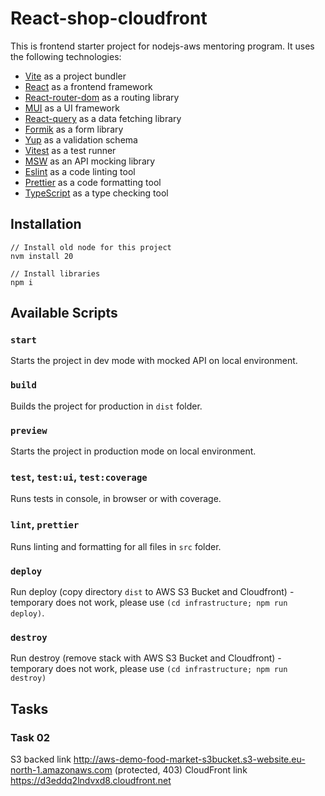 # React-shop-cloudfront

This is frontend starter project for nodejs-aws mentoring program. It uses the following technologies:

- [Vite](https://vitejs.dev/) as a project bundler
- [React](https://beta.reactjs.org/) as a frontend framework
- [React-router-dom](https://reactrouterdotcom.fly.dev/) as a routing library
- [MUI](https://mui.com/) as a UI framework
- [React-query](https://react-query-v3.tanstack.com/) as a data fetching library
- [Formik](https://formik.org/) as a form library
- [Yup](https://github.com/jquense/yup) as a validation schema
- [Vitest](https://vitest.dev/) as a test runner
- [MSW](https://mswjs.io/) as an API mocking library
- [Eslint](https://eslint.org/) as a code linting tool
- [Prettier](https://prettier.io/) as a code formatting tool
- [TypeScript](https://www.typescriptlang.org/) as a type checking tool

## Installation
```shell
// Install old node for this project
nvm install 20

// Install libraries
npm i
```

## Available Scripts

### `start`

Starts the project in dev mode with mocked API on local environment.

### `build`

Builds the project for production in `dist` folder.

### `preview`

Starts the project in production mode on local environment.

### `test`, `test:ui`, `test:coverage`

Runs tests in console, in browser or with coverage.

### `lint`, `prettier`

Runs linting and formatting for all files in `src` folder.

### `deploy`

Run deploy (copy directory `dist` to AWS S3 Bucket and Cloudfront) - temporary does not work, please use `(cd infrastructure; npm run deploy)`.

### `destroy`

Run destroy (remove stack with AWS S3 Bucket and Cloudfront) - temporary does not work, please use `(cd infrastructure; npm run destroy)`

## Tasks

### Task 02

S3 backed link http://aws-demo-food-market-s3bucket.s3-website.eu-north-1.amazonaws.com (protected, 403)
CloudFront link https://d3eddq2lndvxd8.cloudfront.net

